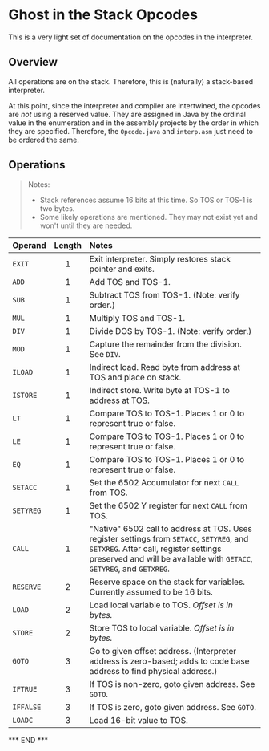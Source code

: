 # Ghost in the Stack Opcodes

This is a very light set of documentation on the opcodes in the interpreter.

## Overview

All operations are on the stack. Therefore, this is (naturally) a stack-based interpreter.

At this point, since the interpreter and compiler are intertwined, the opcodes are
*not* using a reserved value. They are assigned in Java by the ordinal value in the
enumeration and in the assembly projects by the order in which they are specified.
Therefore, the `Opcode.java` and `interp.asm` just need to be ordered the same.

## Operations

> Notes:
> * Stack references assume 16 bits at this time. So TOS or TOS-1 is two bytes.
> * Some likely operations are mentioned. They may not exist yet and won't until they are needed.

| Operand   | Length | Notes                                                                                                                                                                                                         |
|:----------|:------:|:--------------------------------------------------------------------------------------------------------------------------------------------------------------------------------------------------------------|
| `EXIT`    |   1    | Exit interpreter. Simply restores stack pointer and exits.                                                                                                                                                    |
| `ADD`     |   1    | Add TOS and TOS-1.                                                                                                                                                                                            |
| `SUB`     |   1    | Subtract TOS from TOS-1. (Note: verify order.)                                                                                                                                                                |
| `MUL`     |   1    | Multiply TOS and TOS-1.                                                                                                                                                                                       |
| `DIV`     |   1    | Divide DOS by TOS-1. (Note: verify order.)                                                                                                                                                                    |
| `MOD`     |   1    | Capture the remainder from the division. See `DIV`.                                                                                                                                                           |
| `ILOAD`   |   1    | Indirect load. Read byte from address at TOS and place on stack.                                                                                                                                              |
| `ISTORE`  |   1    | Indirect store. Write byte at TOS-1 to address at TOS.                                                                                                                                                        |
| `LT`      |   1    | Compare TOS to TOS-1. Places 1 or 0 to represent true or false.                                                                                                                                               |
| `LE`      |   1    | Compare TOS to TOS-1. Places 1 or 0 to represent true or false.                                                                                                                                               |
| `EQ`      |   1    | Compare TOS to TOS-1. Places 1 or 0 to represent true or false.                                                                                                                                               |
| `SETACC`  |   1    | Set the 6502 Accumulator for next `CALL` from TOS.                                                                                                                                                            |
| `SETYREG` |   1    | Set the 6502 Y register for next `CALL` from TOS.                                                                                                                                                             |
| `CALL`    |   1    | "Native" 6502 call to address at TOS. Uses register settings from `SETACC`, `SETYREG`, and `SETXREG`.  After call, register settings preserved and will be available with `GETACC`, `GETYREG`, and `GETXREG`. |
| `RESERVE` |   2    | Reserve space on the stack for variables. Currently assumed to be 16 bits.                                                                                                                                    |
| `LOAD`    |   2    | Load local variable to TOS. _Offset is in bytes._                                                                                                                                                             |
| `STORE`   |   2    | Store TOS to local variable. _Offset is in bytes._                                                                                                                                                            |
| `GOTO`    |   3    | Go to given offset address. (Interpreter address is zero-based; adds to code base address to find physical address.)                                                                                          |
| `IFTRUE`  |   3    | If TOS is non-zero, goto given address. See `GOTO`.                                                                                                                                                           |
| `IFFALSE` |   3    | If TOS is zero, goto given address. See `GOTO`.                                                                                                                                                               |
| `LOADC`   |   3    | Load 16-bit value to TOS.                                                                                                                                                                                     |

*** END ***
